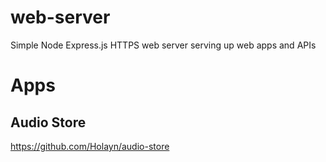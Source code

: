 # web-server

Simple Node Express.js HTTPS web server serving up web apps and APIs

# Apps

## Audio Store
https://github.com/Holayn/audio-store